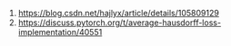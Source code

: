 1. <https://blog.csdn.net/hajlyx/article/details/105809129>
2. <https://discuss.pytorch.org/t/average-hausdorff-loss-implementation/40551>